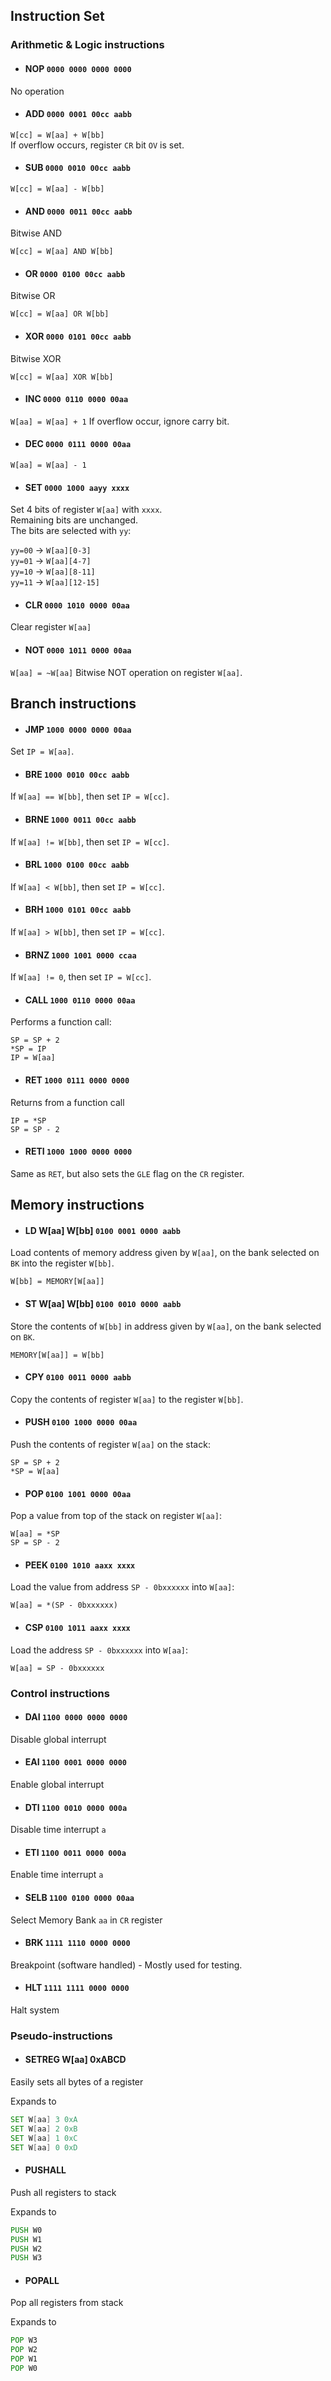 ## Instruction Set

### Arithmetic & Logic instructions

- #### NOP `0000 0000 0000 0000`

No operation

- #### ADD `0000 0001 00cc aabb`

`W[cc] = W[aa] + W[bb]`\
If overflow occurs, register `CR` bit `OV` is set.

- #### SUB `0000 0010 00cc aabb`

`W[cc] = W[aa] - W[bb]`

- #### AND `0000 0011 00cc aabb`

Bitwise AND

`W[cc] = W[aa] AND W[bb]`

- #### OR `0000 0100 00cc aabb`

Bitwise OR

`W[cc] = W[aa] OR W[bb]`

- #### XOR `0000 0101 00cc aabb`

Bitwise XOR

`W[cc] = W[aa] XOR W[bb]`

- #### INC `0000 0110 0000 00aa`

`W[aa] = W[aa] + 1`
If overflow occur, ignore carry bit.

- #### DEC `0000 0111 0000 00aa`

`W[aa] = W[aa] - 1`

- #### SET `0000 1000 aayy xxxx`

Set 4 bits of register `W[aa]` with `xxxx`.\
Remaining bits are unchanged.\
The bits are selected with `yy`:

`yy=00` -> `W[aa][0-3]`\
`yy=01` -> `W[aa][4-7]`\
`yy=10` -> `W[aa][8-11]`\
`yy=11` -> `W[aa][12-15]`

- #### CLR `0000 1010 0000 00aa`

Clear register `W[aa]`

- #### NOT `0000 1011 0000 00aa`

`W[aa] = ~W[aa]`
Bitwise NOT operation on register `W[aa]`.

## Branch instructions

- #### JMP `1000 0000 0000 00aa`

Set `IP = W[aa]`.

- #### BRE `1000 0010 00cc aabb`

If `W[aa] == W[bb]`, then set `IP = W[cc]`.

- #### BRNE `1000 0011 00cc aabb`

If `W[aa] != W[bb]`, then set `IP = W[cc]`.

- #### BRL `1000 0100 00cc aabb`

If `W[aa] < W[bb]`, then set `IP = W[cc]`.

- #### BRH `1000 0101 00cc aabb`

If `W[aa] > W[bb]`, then set `IP = W[cc]`.

- #### BRNZ `1000 1001 0000 ccaa`

If `W[aa] != 0`, then set `IP = W[cc]`.

- #### CALL `1000 0110 0000 00aa`

Performs a function call:
```
SP = SP + 2
*SP = IP
IP = W[aa]
```

- #### RET `1000 0111 0000 0000`

Returns from a function call
```
IP = *SP
SP = SP - 2
```

- #### RETI `1000 1000 0000 0000`

Same as `RET`, but also sets the `GLE` flag on the `CR` register.

## Memory instructions

- #### LD W[aa] W[bb] `0100 0001 0000 aabb`

Load contents of memory address given by `W[aa]`, on the bank selected on `BK` into the register `W[bb]`.

```
W[bb] = MEMORY[W[aa]]
```

- #### ST W[aa] W[bb] `0100 0010 0000 aabb`

Store the contents of `W[bb]` in address given by `W[aa]`, on the bank selected on `BK`.

```
MEMORY[W[aa]] = W[bb]
```

- #### CPY `0100 0011 0000 aabb`

Copy the contents of register `W[aa]` to the register `W[bb]`.

- #### PUSH `0100 1000 0000 00aa`

Push the contents of register `W[aa]` on the stack:

```
SP = SP + 2
*SP = W[aa]
```

- #### POP `0100 1001 0000 00aa`

Pop a value from top of the stack on register `W[aa]`:

```
W[aa] = *SP
SP = SP - 2
```

- #### PEEK `0100 1010 aaxx xxxx`

Load the value from address `SP - 0bxxxxxx` into `W[aa]`:

```
W[aa] = *(SP - 0bxxxxxx)
```

- #### CSP `0100 1011 aaxx xxxx`

Load the address `SP - 0bxxxxxx` into `W[aa]`:

```
W[aa] = SP - 0bxxxxxx
```

### Control instructions

- #### DAI `1100 0000 0000 0000`

Disable global interrupt

- #### EAI `1100 0001 0000 0000`

Enable global interrupt

- #### DTI `1100 0010 0000 000a`

Disable time interrupt `a`

- #### ETI `1100 0011 0000 000a`

Enable time interrupt `a`

- #### SELB `1100 0100 0000 00aa`

Select Memory Bank `aa` in `CR` register

- #### BRK `1111 1110 0000 0000`

Breakpoint (software handled) - Mostly used for testing.

- #### HLT `1111 1111 0000 0000`

Halt system


### Pseudo-instructions

- #### SETREG W[aa] 0xABCD

Easily sets all bytes of a register

Expands to
```asm
SET W[aa] 3 0xA
SET W[aa] 2 0xB
SET W[aa] 1 0xC
SET W[aa] 0 0xD
```

- #### PUSHALL

Push all registers to stack

Expands to
```asm
PUSH W0
PUSH W1
PUSH W2
PUSH W3
```

- #### POPALL

Pop all registers from stack

Expands to
```asm
POP W3
POP W2
POP W1
POP W0
```

